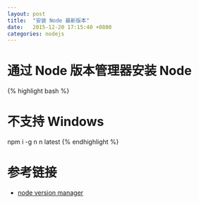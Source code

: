 ```yaml
---
layout: post
title:  "安装 Node 最新版本"
date:   2015-12-20 17:15:40 +0800
categories: nodejs
---
```


# 通过 Node 版本管理器安装 Node

{% highlight bash %}
# 不支持 Windows
npm i -g n
n latest
{% endhighlight %}

# 参考链接
- [node version manager](https://www.npmjs.com/package/n)
